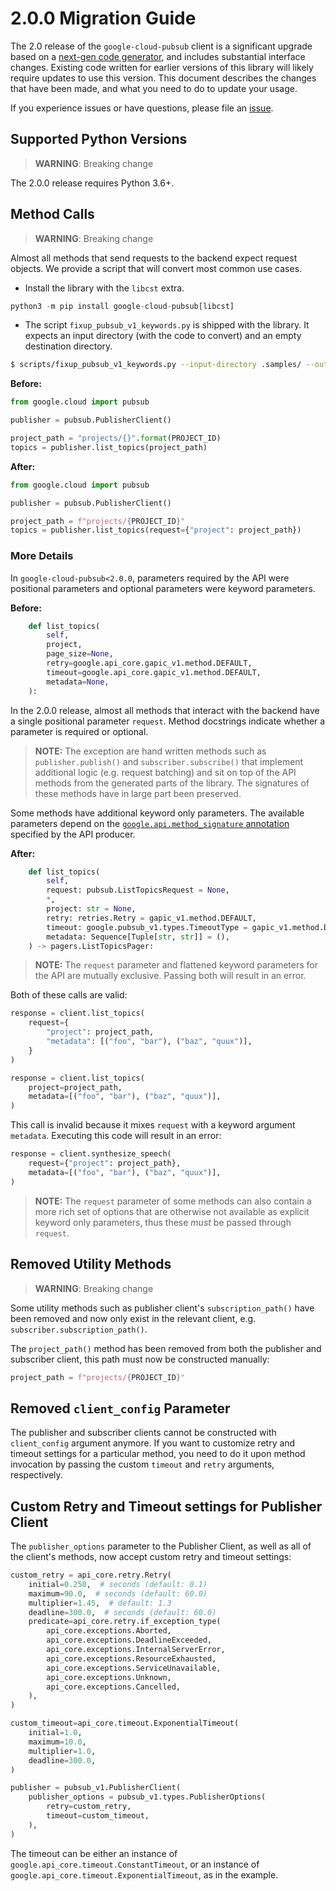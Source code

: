 # 2.0.0 Migration Guide

The 2.0 release of the `google-cloud-pubsub` client is a significant upgrade based
on a [next-gen code generator](https://github.com/googleapis/gapic-generator-python),
and includes substantial interface changes. Existing code written for earlier versions
of this library will likely require updates to use this version. This document
describes the changes that have been made, and what you need to do to update your usage.

If you experience issues or have questions, please file an
[issue](https://github.com/googleapis/python-pubsub/issues).


## Supported Python Versions

> **WARNING**: Breaking change

The 2.0.0 release requires Python 3.6+.


## Method Calls

> **WARNING**: Breaking change

Almost all methods that send requests to the backend expect request objects. We
provide a script that will convert most common use cases.

* Install the library with the `libcst` extra.

```py
python3 -m pip install google-cloud-pubsub[libcst]
```

* The script `fixup_pubsub_v1_keywords.py` is shipped with the library. It expects
an input directory (with the code to convert) and an empty destination directory.

```sh
$ scripts/fixup_pubsub_v1_keywords.py --input-directory .samples/ --output-directory samples/
```

**Before:**
```py
from google.cloud import pubsub

publisher = pubsub.PublisherClient()

project_path = "projects/{}".format(PROJECT_ID)
topics = publisher.list_topics(project_path)
```


**After:**
```py
from google.cloud import pubsub

publisher = pubsub.PublisherClient()

project_path = f"projects/{PROJECT_ID}"
topics = publisher.list_topics(request={"project": project_path})
```

### More Details

In `google-cloud-pubsub<2.0.0`, parameters required by the API were positional
parameters and optional parameters were keyword parameters.

**Before:**
```py
    def list_topics(
        self,
        project,
        page_size=None,
        retry=google.api_core.gapic_v1.method.DEFAULT,
        timeout=google.api_core.gapic_v1.method.DEFAULT,
        metadata=None,
    ):
```

In the 2.0.0 release, almost all methods that interact with the backend have a single
positional parameter `request`. Method docstrings indicate whether a parameter is
required or optional.

> **NOTE:** The exception are hand written methods such as `publisher.publish()` and
> `subscriber.subscribe()` that implement additional logic (e.g. request batching) and
> sit on top of the API methods from the generated parts of the library. The signatures
> of these methods have in large part been preserved.

Some methods have additional keyword only parameters. The available parameters depend
on the [`google.api.method_signature` annotation](https://github.com/googleapis/python-pubsub/blob/main/google/cloud/pubsub_v1/proto/pubsub.proto#L88)
specified by the API producer.


**After:**
```py
    def list_topics(
        self,
        request: pubsub.ListTopicsRequest = None,
        *,
        project: str = None,
        retry: retries.Retry = gapic_v1.method.DEFAULT,
        timeout: google.pubsub_v1.types.TimeoutType = gapic_v1.method.DEFAULT,
        metadata: Sequence[Tuple[str, str]] = (),
    ) -> pagers.ListTopicsPager:
```

> **NOTE:** The `request` parameter and flattened keyword parameters for the API are
> mutually exclusive. Passing both will result in an error.


Both of these calls are valid:

```py
response = client.list_topics(
    request={
        "project": project_path,
        "metadata": [("foo", "bar"), ("baz", "quux")],
    }
)
```

```py
response = client.list_topics(
    project=project_path,
    metadata=[("foo", "bar"), ("baz", "quux")],
)
```

This call is invalid because it mixes `request` with a keyword argument `metadata`.
Executing this code will result in an error:

```py
response = client.synthesize_speech(
    request={"project": project_path},
    metadata=[("foo", "bar"), ("baz", "quux")],
)
```

> **NOTE:** The `request` parameter of some methods can also contain a more rich set of
> options that are otherwise not available as explicit keyword only parameters, thus
> these _must_ be passed through `request`.


## Removed Utility Methods

> **WARNING**: Breaking change

Some utility methods such as publisher client's `subscription_path()` have been removed
and now only exist in the relevant client, e.g. `subscriber.subscription_path()`.

The `project_path()` method has been removed from both the publisher and subscriber
client, this path must now be constructed manually:
```py
project_path = f"projects/{PROJECT_ID}"
```

## Removed `client_config` Parameter

The publisher and subscriber clients cannot be constructed with `client_config`
argument anymore. If you want to customize retry and timeout settings for a particular
method, you need to do it upon method invocation by passing the custom `timeout` and
`retry` arguments, respectively.


## Custom Retry and Timeout settings for Publisher Client

The ``publisher_options`` parameter to the Publisher Client, as well as all of the
client's methods, now accept custom retry and timeout settings:

```py
custom_retry = api_core.retry.Retry(
    initial=0.250,  # seconds (default: 0.1)
    maximum=90.0,  # seconds (default: 60.0)
    multiplier=1.45,  # default: 1.3
    deadline=300.0,  # seconds (default: 60.0)
    predicate=api_core.retry.if_exception_type(
        api_core.exceptions.Aborted,
        api_core.exceptions.DeadlineExceeded,
        api_core.exceptions.InternalServerError,
        api_core.exceptions.ResourceExhausted,
        api_core.exceptions.ServiceUnavailable,
        api_core.exceptions.Unknown,
        api_core.exceptions.Cancelled,
    ),
)

custom_timeout=api_core.timeout.ExponentialTimeout(
    initial=1.0,  
    maximum=10.0,  
    multiplier=1.0,  
    deadline=300.0,  
)

publisher = pubsub_v1.PublisherClient(
    publisher_options = pubsub_v1.types.PublisherOptions(
        retry=custom_retry,
        timeout=custom_timeout,
    ),
)
```

The timeout can be either an instance of `google.api_core.timeout.ConstantTimeout`,
or an instance of `google.api_core.timeout.ExponentialTimeout`, as in the example.
